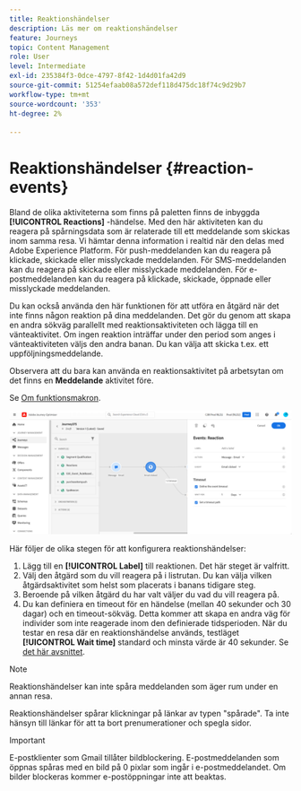 ```yaml
---
title: Reaktionshändelser
description: Läs mer om reaktionshändelser
feature: Journeys
topic: Content Management
role: User
level: Intermediate
exl-id: 235384f3-0dce-4797-8f42-1d4d01fa42d9
source-git-commit: 51254efaab08a572def118d475dc18f74c9d29b7
workflow-type: tm+mt
source-wordcount: '353'
ht-degree: 2%

---
```


# Reaktionshändelser {#reaction-events}

Bland de olika aktiviteterna som finns på paletten finns de inbyggda **[!UICONTROL Reactions]** -händelse. Med den här aktiviteten kan du reagera på spårningsdata som är relaterade till ett meddelande som skickas inom samma resa. Vi hämtar denna information i realtid när den delas med Adobe Experience Platform. För push-meddelanden kan du reagera på klickade, skickade eller misslyckade meddelanden. För SMS-meddelanden kan du reagera på skickade eller misslyckade meddelanden. För e-postmeddelanden kan du reagera på klickade, skickade, öppnade eller misslyckade meddelanden.

Du kan också använda den här funktionen för att utföra en åtgärd när det inte finns någon reaktion på dina meddelanden. Det gör du genom att skapa en andra sökväg parallellt med reaktionsaktiviteten och lägga till en vänteaktivitet. Om ingen reaktion inträffar under den period som anges i vänteaktiviteten väljs den andra banan. Du kan välja att skicka t.ex. ett uppföljningsmeddelande.

Observera att du bara kan använda en reaktionsaktivitet på arbetsytan om det finns en **Meddelande** aktivitet före.

Se [Om funktionsmakron](../building-journeys/about-journey-activities.md#action-activities).

![](../assets/journey45.png)

Här följer de olika stegen för att konfigurera reaktionshändelser:

1. Lägg till en **[!UICONTROL Label]** till reaktionen. Det här steget är valfritt.
1. Välj den åtgärd som du vill reagera på i listrutan. Du kan välja vilken åtgärdsaktivitet som helst som placerats i banans tidigare steg.
1. Beroende på vilken åtgärd du har valt väljer du vad du vill reagera på.
1. Du kan definiera en timeout för en händelse (mellan 40 sekunder och 30 dagar) och en timeout-sökväg. Detta kommer att skapa en andra väg för individer som inte reagerade inom den definierade tidsperioden. När du testar en resa där en reaktionshändelse används, testläget **[!UICONTROL Wait time]** standard och minsta värde är 40 sekunder. Se [det här avsnittet](../building-journeys/testing-the-journey.md).

>[!NOTE]
>
>
>Reaktionshändelser kan inte spåra meddelanden som äger rum under en annan resa.
>
>Reaktionshändelser spårar klickningar på länkar av typen &quot;spårade&quot;. Ta inte hänsyn till länkar för att ta bort prenumerationer och spegla sidor.

>[!IMPORTANT]
>
>E-postklienter som Gmail tillåter bildblockering. E-postmeddelanden som öppnas spåras med en bild på 0 pixlar som ingår i e-postmeddelandet. Om bilder blockeras kommer e-postöppningar inte att beaktas.
